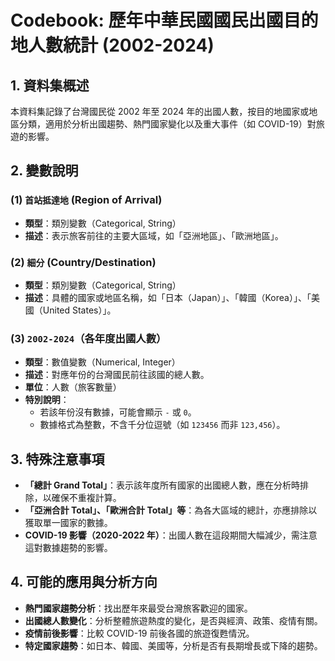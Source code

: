 # Codebook: 歷年中華民國國民出國目的地人數統計 (2002-2024)

## 1. 資料集概述
本資料集記錄了台灣國民從 2002 年至 2024 年的出國人數，按目的地國家或地區分類，適用於分析出國趨勢、熱門國家變化以及重大事件（如 COVID-19）對旅遊的影響。

## 2. 變數說明

### (1) `首站抵達地` (Region of Arrival)  
- **類型**：類別變數（Categorical, String）  
- **描述**：表示旅客前往的主要大區域，如「亞洲地區」、「歐洲地區」。

### (2) `細分` (Country/Destination)  
- **類型**：類別變數（Categorical, String）  
- **描述**：具體的國家或地區名稱，如「日本（Japan）」、「韓國（Korea）」、「美國（United States）」。

### (3) `2002-2024`（各年度出國人數）  
- **類型**：數值變數（Numerical, Integer）  
- **描述**：對應年份的台灣國民前往該國的總人數。
- **單位**：人數（旅客數量）  
- **特別說明**：
  - 若該年份沒有數據，可能會顯示 `-` 或 `0`。
  - 數據格式為整數，不含千分位逗號（如 `123456` 而非 `123,456`）。

## 3. 特殊注意事項
- **「總計 Grand Total」**：表示該年度所有國家的出國總人數，應在分析時排除，以確保不重複計算。
- **「亞洲合計 Total」、「歐洲合計 Total」等**：為各大區域的總計，亦應排除以獲取單一國家的數據。
- **COVID-19 影響（2020-2022 年）**：出國人數在這段期間大幅減少，需注意這對數據趨勢的影響。

## 4. 可能的應用與分析方向
- **熱門國家趨勢分析**：找出歷年來最受台灣旅客歡迎的國家。
- **出國總人數變化**：分析整體旅遊熱度的變化，是否與經濟、政策、疫情有關。
- **疫情前後影響**：比較 COVID-19 前後各國的旅遊復甦情況。
- **特定國家趨勢**：如日本、韓國、美國等，分析是否有長期增長或下降的趨勢。

